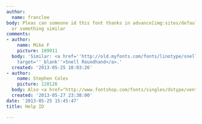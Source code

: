 ```yaml
---
author:
  name: franclee
body: Pleas can someone id this font thanks in advance[img:sites/default/files/old-images/Collection_4263.jpg]
  or something similar
comments:
- author:
    name: Mike F
    picture: 109911
  body: 'Similar: <a href=''http://old.myfonts.com/fonts/linotype/snell-roundhand-script/familytree.html''
    target=''_blank''>Snell Roundhand</a>.'
  created: '2013-05-25 18:03:26'
- author:
    name: Stephen Coles
    picture: 128126
  body: Also <a href="http://www.fontshop.com/fonts/singles/dstype/ventura/?affid=99346">Ventura</a>.
  created: '2013-05-27 23:38:00'
date: '2013-05-25 15:45:47'
title: Help ID

---
```

